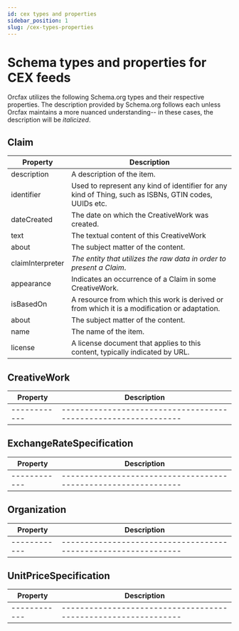 ```yaml
---
id: cex types and properties
sidebar_position: 1
slug: /cex-types-properties
---
```


# Schema types and properties for CEX feeds

Orcfax utilizes the following Schema.org types and their respective properties.
The description provided by Schema.org follows each unless Orcfax maintains a
more nuanced understanding-- in these cases, the description will be
*italicized*.

## Claim

| Property     | Description                                                   |
| ------------ | --------------------------------------------------------------|
| description | A description of the item.|
| identifier | Used to represent any kind of identifier for any kind of Thing, such as ISBNs, GTIN codes, UUIDs etc.|
| dateCreated | The date on which the CreativeWork was created.|
| text | The textual content of this CreativeWork|
| about | The subject matter of the content.|
| claimInterpreter | *The entity that utilizes the raw data in order to present a Claim*.|
| appearance | Indicates an occurrence of a Claim in some CreativeWork.|
| isBasedOn | A resource from which this work is derived or from which it is a modification or adaptation.|
| about | The subject matter of the content.|
| name | The name of the item.|
| license | A license document that applies to this content, typically indicated by URL.|

## CreativeWork

| Property     | Description                                                   |
| ------------ | --------------------------------------------------------------|
| ------------ | --------------------------------------------------------------|

## ExchangeRateSpecification

| Property     | Description                                                   |
| ------------ | --------------------------------------------------------------|
| ------------ | --------------------------------------------------------------|

## Organization

| Property     | Description                                                   |
| ------------ | --------------------------------------------------------------|
| ------------ | --------------------------------------------------------------|

## UnitPriceSpecification

| Property     | Description                                                   |
| ------------ | --------------------------------------------------------------|
| ------------ | --------------------------------------------------------------|
